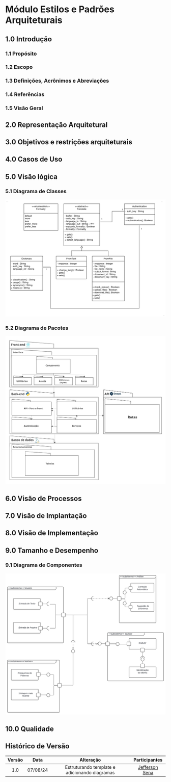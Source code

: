 # Módulo Estilos e Padrões Arquiteturais

## 1.0 Introdução

### 1.1 Propósito

### 1.2 Escopo

### 1.3 Definições, Acrônimos e Abreviações

### 1.4 Referências

### 1.5 Visão Geral

## 2.0 Representação Arquitetural

## 3.0 Objetivos e restrições arquiteturais

## 4.0 Casos de Uso

## 5.0 Visão lógica

### 5.1 Diagrama de Classes
![Diagrama de Classes](../img/Modelagem/DiagramClasse.jpg)

### 5.2 Diagrama de Pacotes
![Diagrama de Pacotes](../img/diagramas/diagrama_de_pacotes.jpeg)

## 6.0 Visão de Processos

## 7.0 Visão de Implantação

## 8.0 Visão de Implementação

## 9.0 Tamanho e Desempenho

### 9.1 Diagrama de Componentes
![Diagrama de Componentes](../img/diagramas/Diagrama_de_componentes.svg)



## 10.0 Qualidade

## Histórico de Versão
<center>

| Versão |   Data   |                           Alteração                           |                                        Participantes                                         |
| :----: | :------: |:-------------------------------------------------------------:|:--------------------------------------------------------------------------------------------:|
|  1.0   | 07/08/24 |                     Estruturando template e adicionando diagramas                    |                     [Jefferson Sena](https://github.com/JeffersonSenaa/) |

</center>